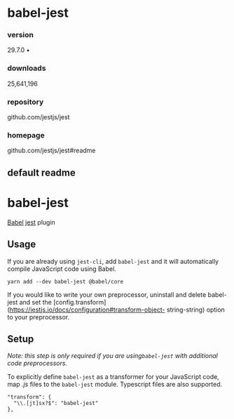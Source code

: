 
# babel-jest 


### version
29.7.0 • 


### downloads
25,641,196 


### repository
github.com/jestjs/jest 


### homepage
github.com/jestjs/jest#readme 


## default readme



# babel-jest

[Babel](https://github.com/babel/babel) [jest](https://github.com/jestjs/jest)
plugin

## Usage

If you are already using `jest-cli`, add `babel-jest` and it will
automatically compile JavaScript code using Babel.

    
    
    yarn add --dev babel-jest @babel/core

If you would like to write your own preprocessor, uninstall and delete babel-
jest and set the
[config.transform](https://jestjs.io/docs/configuration#transform-object-
string-string) option to your preprocessor.

## Setup

_Note: this step is only required if you are using`babel-jest` with additional
code preprocessors._

To explicitly define `babel-jest` as a transformer for your JavaScript code,
map _.js_ files to the `babel-jest` module. Typescript files are also
supported.

    
    
    "transform": {
      "\\.[jt]sx?$": "babel-jest"
    },





            